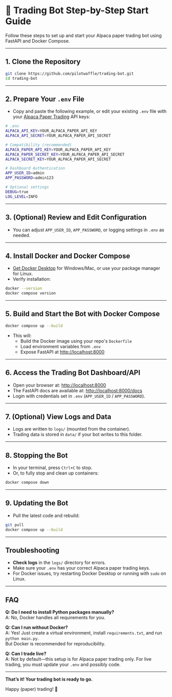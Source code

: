 # 🚀 Trading Bot Step-by-Step Start Guide

Follow these steps to set up and start your Alpaca paper trading bot using FastAPI and Docker Compose.

---

## 1. **Clone the Repository**

```bash
git clone https://github.com/pilotwaffle/trading-bot.git
cd trading-bot
```

---

## 2. **Prepare Your `.env` File**

- Copy and paste the following example, or edit your existing `.env` file with your [Alpaca Paper Trading](https://alpaca.markets/paper-dashboard/) API keys:

```bash
# .env
ALPACA_API_KEY=YOUR_ALPACA_PAPER_API_KEY
ALPACA_API_SECRET=YOUR_ALPACA_PAPER_API_SECRET

# Compatibility (recommended)
ALPACA_PAPER_API_KEY=YOUR_ALPACA_PAPER_API_KEY
ALPACA_PAPER_SECRET_KEY=YOUR_ALPACA_PAPER_API_SECRET
ALPACA_SECRET_KEY=YOUR_ALPACA_PAPER_API_SECRET

# Dashboard Authentication
APP_USER_ID=admin
APP_PASSWORD=admin123

# Optional settings
DEBUG=true
LOG_LEVEL=INFO
```

---

## 3. **(Optional) Review and Edit Configuration**

- You can adjust `APP_USER_ID`, `APP_PASSWORD`, or logging settings in `.env` as needed.

---

## 4. **Install Docker and Docker Compose**

- [Get Docker Desktop](https://www.docker.com/products/docker-desktop/) for Windows/Mac, or use your package manager for Linux.
- Verify installation:

```bash
docker --version
docker compose version
```

---

## 5. **Build and Start the Bot with Docker Compose**

```bash
docker compose up --build
```
- This will:
  - Build the Docker image using your repo's `Dockerfile`
  - Load environment variables from `.env`
  - Expose FastAPI at [http://localhost:8000](http://localhost:8000)

---

## 6. **Access the Trading Bot Dashboard/API**

- Open your browser at: [http://localhost:8000](http://localhost:8000)
- The FastAPI docs are available at: [http://localhost:8000/docs](http://localhost:8000/docs)
- Login with credentials set in `.env` (`APP_USER_ID` / `APP_PASSWORD`).

---

## 7. **(Optional) View Logs and Data**

- Logs are written to `logs/` (mounted from the container).
- Trading data is stored in `data/` if your bot writes to this folder.

---

## 8. **Stopping the Bot**

- In your terminal, press `Ctrl+C` to stop.
- Or, to fully stop and clean up containers:

```bash
docker compose down
```

---

## 9. **Updating the Bot**

- Pull the latest code and rebuild:

```bash
git pull
docker compose up --build
```

---

## Troubleshooting

- **Check logs** in the `logs/` directory for errors.
- Make sure your `.env` has your correct Alpaca paper trading keys.
- For Docker issues, try restarting Docker Desktop or running with `sudo` on Linux.

---

## FAQ

**Q: Do I need to install Python packages manually?**  
A: No, Docker handles all requirements for you.

**Q: Can I run without Docker?**  
A: Yes! Just create a virtual environment, install `requirements.txt`, and run `python main.py`.  
But Docker is recommended for reproducibility.

**Q: Can I trade live?**  
A: Not by default—this setup is for Alpaca paper trading only. For live trading, you must update your `.env` and possibly code.

---

**That’s it! Your trading bot is ready to go.**

Happy (paper) trading! 🎉
